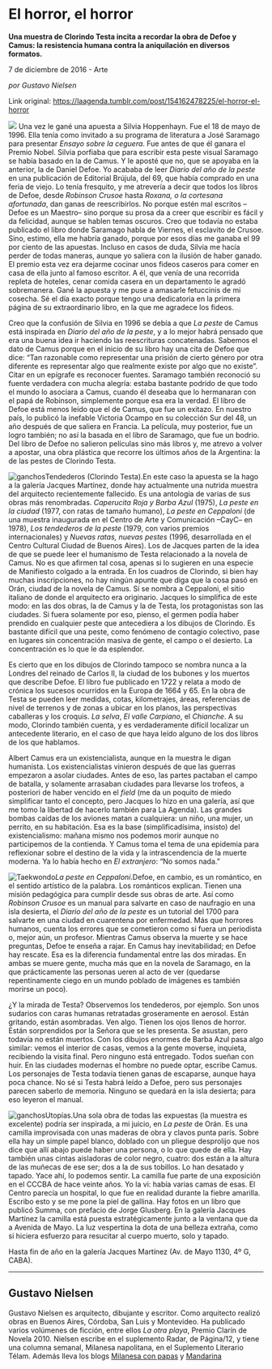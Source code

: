# El horror, el horror

**Una muestra de Clorindo Testa incita a recordar la obra de Defoe y Camus: la resistencia humana contra la aniquilación en diversos formatos.**

7 de diciembre de 2016 - Arte

_por Gustavo Nielsen_

Link original: https://laagenda.tumblr.com/post/154162478225/el-horror-el-horror

![](https://64.media.tumblr.com/7db8bb6a3d477c58ddc3f2449c380928/tumblr_inline_pk0w7v62Yx1t6q87u_500.jpg)
Una vez le gané una apuesta a Silvia Hoppenhayn. Fue el 18 de mayo de 1996. Ella tenía como invitado a su programa de literatura a José Saramago para presentar *Ensayo sobre la ceguera*. Fue antes de que él ganara el Premio Nobel. Silvia porfiaba que para escribir esta peste visual Saramago se había basado en la de Camus. Y le aposté que no, que se apoyaba en la anterior, la de Daniel Defoe. Yo acababa de leer *Diario del año de la peste* en una publicación de Editorial Brújula, del 69, que había comprado en una feria de viejo. Lo tenía fresquito, y me atrevería a decir que todos los libros de Defoe, desde *Robinson Crusoe* hasta *Roxana, o la cortesana afortunada*, dan ganas de reescribirlos. No porque estén mal escritos –Defoe es un Maestro– sino porque su prosa da a creer que escribir es fácil y da felicidad, aunque se hablen temas oscuros. Creo que todavía no estaba publicado el libro donde Saramago habla de Viernes, el esclavito de Crusoe. Sino, estimo, ella me habría ganado, porque por esos días me ganaba el 99 por ciento de las apuestas. Incluso en casos de duda, Silvia me hacía perder de todas maneras, aunque yo saliera con la ilusión de haber ganado. El premio esta vez era dejarme cocinar unos fideos caseros para comer en casa de ella junto al famoso escritor. A él, que venía de una recorrida repleta de hoteles, cenar comida casera en un departamento le agradó sobremanera. Gané la apuesta y me puse a amasarle fetuccinis de mi cosecha. Sé el día exacto porque tengo una dedicatoria en la primera página de su extraordinario libro, en la que me agradece los fideos.

Creo que la confusión de Silvia en 1996 se debía a que *La peste* de Camus está inspirada en *Diario del año de la peste*, y a lo mejor habrá pensado que era una buena idea ir haciendo las reescrituras concatenadas. Sabemos el dato de Camus porque en el inicio de su libro hay una cita de Defoe que dice: “Tan razonable como representar una prisión de cierto género por otra diferente es representar algo que realmente existe por algo que no existe”. Citar en un epígrafe es reconocer fuentes. Saramago también reconoció su fuente verdadera con mucha alegría: estaba bastante podrido de que todo el mundo lo asociara a Camus, cuando él deseaba que lo hermanaran con el papá de Robinson, simplemente porque esa era la verdad. El libro de Defoe está menos leído que el de Camus, que fue un exitazo. En nuestro país, lo publicó la inefable Victoria Ocampo en su colección Sur del 48, un año después de que saliera en Francia. La película, muy posterior, fue un logro también; no así la basada en el libro de Saramago, que fue un bodrio. Del libro de Defoe no salieron películas sino más libros y, me atrevo a volver a apostar, una obra plástica que recorre los últimos años de la Argentina: la de las pestes de Clorindo Testa.

![ganchos](https://64.media.tumblr.com/7db8bb6a3d477c58ddc3f2449c380928/tumblr_inline_pk0w7v62Yx1t6q87u_500.jpg)Tendederos (Clorindo Testa).En este caso la apuesta se la hago a la galería Jacques Martínez, donde hay actualmente una nutrida muestra del arquitecto recientemente fallecido. Es una antología de varias de sus obras más renombradas. *Caperucita Roja y Barba Azul* (1975), *La peste en la ciudad* (1977, con ratas de tamaño humano), *La peste en Ceppaloni* (de una muestra inaugurada en el Centro de Arte y Comunicación –CayC– en 1978), *Los tendederos de la peste* (1979, con varios premios internacionales) y *Nuevas ratas, nuevas pestes* (1996, desarrollada en el Centro Cultural Ciudad de Buenos Aires). Los de Jacques parten de la idea de que se puede leer el humanismo de Testa relacionado a la novela de Camus. No es que afirmen tal cosa, apenas si lo sugieren en una especie de Manifiesto colgado a la entrada. En los cuadros de Clorindo, si bien hay muchas inscripciones, no hay ningún apunte que diga que la cosa pasó en Orán, ciudad de la novela de Camus. Sí se nombra a Ceppaloni, el sitio italiano de donde el arquitecto era originario. Jacques lo simplifica de este modo: en las dos obras, la de Camus y la de Testa, los protagonistas son las ciudades. Si fuera solamente por eso, pienso, el germen podía haber prendido en cualquier peste que antecediera a los dibujos de Clorindo. Es bastante difícil que una peste, como fenómeno de contagio colectivo, pase en lugares sin concentración masiva de gente, el campo o el desierto. La concentración es lo que le da esplendor.

Es cierto que en los dibujos de Clorindo tampoco se nombra nunca a la Londres del reinado de Carlos II, la ciudad de los bubones y los muertos que describe Defoe. El libro fue publicado en 1722 y relata a modo de crónica los sucesos ocurridos en la Europa de 1664 y 65. En la obra de Testa se pueden leer medidas, cotas, kilometrajes, áreas, referencias de nivel de terrenos y de zonas a ubicar en los planos, las perspectivas caballeras y los croquis. *La selva*, *El valle Carpiano*, el *Chianche*. A su modo, Clorindo también cuenta, y es verdaderamente difícil localizar un antecedente literario, en el caso de que haya leído alguno de los dos libros de los que hablamos.


Albert Camus era un existencialista, aunque en la muestra le digan humanista. Los existencialistas vinieron después de que las guerras empezaron a asolar ciudades. Antes de eso, las partes pactaban el campo de batalla, y solamente arrasaban ciudades para llevarse los trofeos, a posteriori de haber vencido en el *field* (me da un poquito de miedo simplificar tanto el concepto, pero Jacques lo hizo en una galería, así que me tomo la libertad de hacerlo también para La Agenda). Las grandes bombas caídas de los aviones matan a cualquiera: un niño, una mujer, un perrito, en su habitación. Esa es la base (simplificadísima, insisto) del existencialismo: mañana mismo nos podemos morir aunque no participemos de la contienda. Y Camus toma el tema de una epidemia para reflexionar sobre el destino de la vida y la intrascendencia de la muerte moderna. Ya lo había hecho en *El extranjero*: “No somos nada.” 

![Taekwondo](https://64.media.tumblr.com/5db563a270f47da058fe00a765ba9b7a/tumblr_inline_pk0w7wmID41t6q87u_400.jpg)*La peste en Ceppaloni*.Defoe, en cambio, es un romántico, en el sentido artístico de la palabra. Los románticos explican. Tienen una misión pedagógica para cumplir desde sus obras de arte. Así como *Robinson Crusoe* es un manual para salvarte en caso de naufragio en una isla desierta, el *Diario del año de la peste* es un tutorial del 1700 para salvarte en una ciudad en cuarentena por enfermedad. Más que horrores humanos, cuenta los errores que se cometieron como si fuera un periodista o, mejor aún, un profesor. Mientras Camus observa la muerte y se hace preguntas, Defoe te enseña a rajar. En Camus hay inevitabilidad; en Defoe hay rescate. Esa es la diferencia fundamental entre las dos miradas. En ambas se muere gente, mucha más que en la novela de Saramago, en la que prácticamente las personas ueren al acto de ver (quedarse repentinamente ciego en un mundo poblado de imágenes es también morirse un poco).

¿Y la mirada de Testa? Observemos los tendederos, por ejemplo. Son unos sudarios con caras humanas retratadas groseramente en aerosol. Están gritando, están asombradas. Ven algo. Tienen los ojos llenos de horror. Están sorprendidos por la Señora que se les presenta. Se asustan, pero todavía no están muertos. Con los dibujos enormes de Barba Azul pasa algo similar: vemos el interior de casas, vemos a la gente moverse, inquieta, recibiendo la visita final. Pero ninguno está entregado. Todos sueñan con huir. En las ciudades modernas el hombre no puede optar, escribe Camus. Los personajes de Testa todavía tienen ganas de escaparse, aunque haya poca chance. No sé si Testa habrá leído a Defoe, pero sus personajes parecen saberlo de memoria. Ninguno se quedará en la isla desierta; para eso leyeron el manual.

![ganchos](https://64.media.tumblr.com/5c763bdb2db1e65f66b2ce3ce279cf1a/tumblr_inline_pk0w7x1ubb1t6q87u_500.jpg)Utopías.Una sola obra de todas las expuestas (la muestra es excelente) podría ser inspirada, a mi juicio, en *La peste* de Orán. Es una camilla improvisada con unas maderas de obra y clavos punta parís. Sobre ella hay un simple papel blanco, doblado con un pliegue desprolijo que nos dice que allí abajo puede haber una persona, o lo que quede de ella. Hay también unas cintas aisladoras de color negro, cuatro: dos están a la altura de las muñecas de ese ser; dos a la de sus tobillos. Lo han desatado y tapado. Yace ahí, lo podemos sentir. La camilla fue parte de una exposición en el CCCBA de hace veinte años. Yo la vi: había varias camas de esas. El Centro parecía un hospital, lo que fue en realidad durante la fiebre amarilla. Escribo esto y se me pone la piel de gallina. Hay fotos en un libro que publicó Summa, con prefacio de Jorge Glusberg. En la galería Jacques Martínez la camilla está puesta estratégicamente junto a la ventana que da a Avenida de Mayo. La luz vespertina la dota de una belleza extraña, como si hiciera esfuerzo para resucitar al cuerpo muerto, solo y tapado.

  
Hasta fin de año en la galería Jacques Martínez (Av. de Mayo 1130, 4º G, CABA).

  




---

 Gustavo Nielsen
----------------

 Gustavo Nielsen es arquitecto, dibujante y escritor. Como arquitecto realizó obras en Buenos Aires, Córdoba, San Luis y Montevideo. Ha publicado varios volúmenes de ficción, entre ellos *La otra playa*, Premio Clarín de Novela 2010. Nielsen escribe en el suplemento Radar, de Página/12, y tiene una columna semanal, Milanesa napolitana, en el Suplemento Literario Télam. Además lleva los blogs [Milanesa con papas](http://milanesaconpapas.blogspot.com.ar/) y [Mandarina](http://mandarinasdulces.blogspot.com.ar/)

